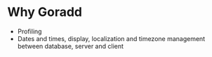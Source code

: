 # Why Goradd

* Profiling
* Dates and times, display, localization and timezone management between database, server and client
